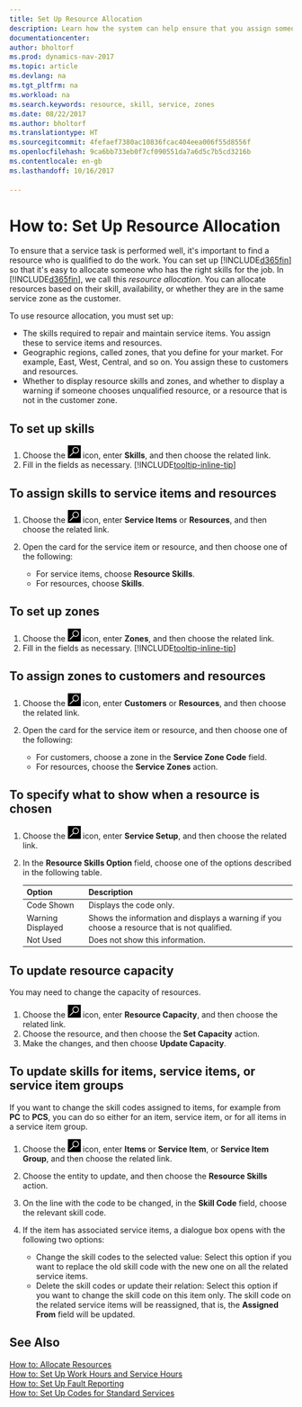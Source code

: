 ```yaml
---
title: Set Up Resource Allocation
description: Learn how the system can help ensure that you assign someone who has the skills required to provide a service.
documentationcenter: 
author: bholtorf
ms.prod: dynamics-nav-2017
ms.topic: article
ms.devlang: na
ms.tgt_pltfrm: na
ms.workload: na
ms.search.keywords: resource, skill, service, zones
ms.date: 08/22/2017
ms.author: bholtorf
ms.translationtype: HT
ms.sourcegitcommit: 4fefaef7380ac10836fcac404eea006f55d8556f
ms.openlocfilehash: 9ca6bb733eb0f7cf090551da7a6d5c7b5cd3216b
ms.contentlocale: en-gb
ms.lasthandoff: 10/16/2017

---
```


# <a name="how-to-set-up-resource-allocation"></a>How to: Set Up Resource Allocation
To ensure that a service task is performed well, it's important to find a resource who is qualified to do the work. You can set up [!INCLUDE[d365fin](includes/d365fin_md.md)] so that it's easy to allocate someone who has the right skills for the job. In [!INCLUDE[d365fin](includes/d365fin_md.md)], we call this _resource allocation_. You can allocate resources based on their skill, availability, or whether they are in the same service zone as the customer. 

To use resource allocation, you must set up:  
  
* The skills required to repair and maintain service items. You assign these to service items and resources.  
* Geographic regions, called zones, that you define for your market. For example, East, West, Central, and so on. You assign these to customers and resources.  
* Whether to display resource skills and zones, and whether to display a warning if someone chooses unqualified resource, or a resource that is not in the customer zone.  

## <a name="to-set-up-skills"></a>To set up skills
1. Choose the ![Search for Page or Report](media/ui-search/search_small.png "Search for Page or Report icon") icon, enter **Skills**, and then choose the related link.  
2. Fill in the fields as necessary. [!INCLUDE[tooltip-inline-tip](includes/tooltip-inline-tip_md.md)]  

## <a name="to-assign-skills-to-service-items-and-resources"></a>To assign skills to service items and resources
1. Choose the ![Search for Page or Report](media/ui-search/search_small.png "Search for Page or Report icon") icon, enter **Service Items** or **Resources**, and then choose the related link.  
2. Open the card for the service item or resource, and then choose one of the following:  
  
    * For service items, choose **Resource Skills**.  
    * For resources, choose **Skills**.  

## <a name="to-set-up-zones"></a>To set up zones
1. Choose the ![Search for Page or Report](media/ui-search/search_small.png "Search for Page or Report icon") icon, enter **Zones**, and then choose the related link.  
2. Fill in the fields as necessary. [!INCLUDE[tooltip-inline-tip](includes/tooltip-inline-tip_md.md)]  

## <a name="to-assign-zones-to-customers-and-resources"></a>To assign zones to customers and resources 
1. Choose the ![Search for Page or Report](media/ui-search/search_small.png "Search for Page or Report icon") icon, enter **Customers** or **Resources**, and then choose the related link.  
2. Open the card for the service item or resource, and then choose one of the following:  
  
    * For customers, choose a zone in the **Service Zone Code** field.  
    * For resources, choose the **Service Zones** action.  

## <a name="to-specify-what-to-show-when-a-resource-is-chosen"></a>To specify what to show when a resource is chosen
1. Choose the ![Search for Page or Report](media/ui-search/search_small.png "Search for Page or Report icon") icon, enter **Service Setup**, and then choose the related link. 
2. In the **Resource Skills Option** field, choose one of the options described in the following table.  
  
    |**Option**|**Description**|  
    |------------|-------------|  
    |Code Shown | Displays the code only.|  
    |Warning Displayed | Shows the information and displays a warning if you choose a resource that is not qualified.|  
    |Not Used | Does not show this information.|  

## <a name="to-update-resource-capacity"></a>To update resource capacity  
You may need to change the capacity of resources.  
  
1. Choose the ![Search for Page or Report](media/ui-search/search_small.png "Search for Page or Report icon") icon, enter **Resource Capacity**, and then choose the related link.  
2. Choose the resource, and then choose the **Set Capacity** action.  
3. Make the changes, and then choose **Update Capacity**.  

## <a name="to-update-skills-for-items-service-items-or-service-item-groups"></a>To update skills for items, service items, or service item groups
If you want to change the skill codes assigned to items, for example from **PC** to **PCS**, you can do so either for an item, service item, or for all items in a service item group.  
  
1. Choose the ![Search for Page or Report](media/ui-search/search_small.png "Search for Page or Report icon") icon, enter **Items** or **Service Item**, or **Service Item Group**, and then choose the related link.  
2. Choose the entity to update, and then choose the **Resource Skills** action.  
3. On the line with the code to be changed, in the **Skill Code** field, choose the relevant skill code.  
4.  If the item has associated service items, a dialogue box opens with the following two options:  
  
    * Change the skill codes to the selected value: Select this option if you want to replace the old skill code with the new one on all the related service items.  
    * Delete the skill codes or update their relation: Select this option if you want to change the skill code on this item only. The skill code on the related service items will be reassigned, that is, the **Assigned From** field will be updated.  
  
## <a name="see-also"></a>See Also
[How to: Allocate Resources](service-how-to-allocate-resources.md)  
[How to: Set Up Work Hours and Service Hours](service-how-setup-work-service-hours.md)  
[How to: Set Up Fault Reporting](service-how-setup-fault-reporting.md)  
[How to: Set Up Codes for Standard Services](service-how-setup-service-coding.md)  
 


